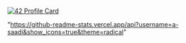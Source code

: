 
[![42 Profile Card](https://1337-readme.vercel.app/api/profile?cursus=42cursus&login=asaadi)](https://github.com/mohouyizme/1337-readme)

"https://github-readme-stats.vercel.app/api?username=a-saadi&show_icons=true&theme=radical"
